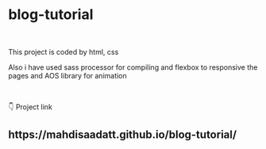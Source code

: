 # blog-tutorial

</br>
<p>This project is coded by html, css</p>
<p>Also i have used sass processor for compiling and flexbox to responsive the pages and AOS library for animation</p>
</br>

<p>👇 Project link</p>
<h2>https://mahdisaadatt.github.io/blog-tutorial/</h2>
